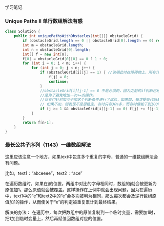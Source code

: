 学习笔记
### Unique Paths II 单行数组解法有感
```java
class Solution {
    public int uniquePathsWithObstacles(int[][] obstacleGrid) {
        if (obstacleGrid.length == 0 || obstacleGrid[0].length == 0) return 0;
        int m = obstacleGrid.length;
        int n = obstacleGrid[0].length;
        int[] f = new int[n];
        f[0] = obstacleGrid[0][0] == 0 ? 1 : 0;
        for (int i = 0; i < m; i++) {
            for (int j = 0; j < n; j++) {
                if (obstacleGrid[i][j] == 1) { //说明此时在障碍物上，所有计算归零，跳过后面步骤
                    f[j] = 0;
                    continue;
                }
                //obstacleGrid[i][j-1] == 0 不是必须的，因为之前的if判断已经将【i】【j-1】这个位置的计算记录做了更新，但依然加上它
                //是为了避免增加一次+=的操作。
                //我专门针对加与不加这个判断条件进行了试验，如果加，每次提交代码基本都是faster than 100%；
                // 如果不加，则表现不是很稳定，有时只有30%多，而有时候能干到100%
                if (j >= 1 && obstacleGrid[i][j-1] == 0) f[j] += f[j-1];
            }
        }
        return f[n-1];
    }
}
```

### 最长公共子序列（1143）一维数组解法
这里应该注意一个地方，如果text中包含多个重复的字母，普通的一维数组解法会有问题。

比如，text1：“abceeee”，text2：“ace”

在遍历数组时，如果在j的位置，两组中对比的字母相同时，数组的j就会被更新为原值加1。那么原值就会被覆盖。这样操作在上例中就会出现问题，因为在遍历中，text1中的“e”和text2中的“e”会多次被判为相同，那么每次都会及逆行数组原值加1的操作，从而使关于“e”的判定被重复累计到最终结果。

解决的办法：
在遍历中，每次把数组中的原值复制到一个临时变量，需要加1时，把1加到临时变量上，然后再赋值回数组对应的位置。